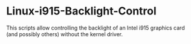 # Linux-i915-Backlight-Control

This scripts allow controlling the backlight of an Intel i915 graphics card (and possibly others) without the kernel driver.

